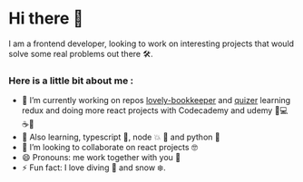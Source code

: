 # Hi there 👋
I am a frontend developer, looking to work on interesting projects that would solve some real problems out there 🛠. 

### Here is a little bit about me :

* 🔭 I’m currently working on repos [lovely-bookkeeper](https://github.com/agorodinskaya/lovely-bookkeeper) and [quizer](https://github.com/agorodinskaya/quizer) learning redux and doing more react projects with Codecademy and udemy 🤘💻☕️🍫
* 🌱 Also learning, typescript 📘, node 💥 🔭 and python 🐍 
* 👋 I’m looking to collaborate on react projects 🤓
* 😄 Pronouns: me work together with you 🥳
* ⚡ Fun fact: I love diving 🤿 and snow ❄️.
